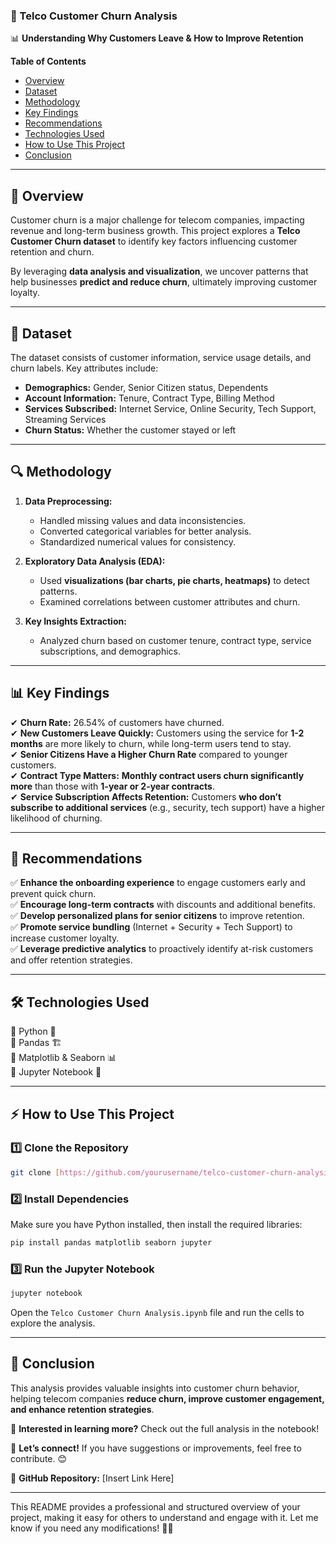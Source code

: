 ### **📌 Telco Customer Churn Analysis**  

📊 **Understanding Why Customers Leave & How to Improve Retention**  

**Table of Contents**  
- [Overview](#overview)  
- [Dataset](#dataset)  
- [Methodology](#methodology)  
- [Key Findings](#key-findings)  
- [Recommendations](#recommendations)  
- [Technologies Used](#technologies-used)  
- [How to Use This Project](#how-to-use-this-project)  
- [Conclusion](#conclusion)  

---


## **📌 Overview**  
Customer churn is a major challenge for telecom companies, impacting revenue and long-term business growth. This project explores a **Telco Customer Churn dataset** to identify key factors influencing customer retention and churn.  

By leveraging **data analysis and visualization**, we uncover patterns that help businesses **predict and reduce churn**, ultimately improving customer loyalty.  

---

## **📂 Dataset**  
The dataset consists of customer information, service usage details, and churn labels. Key attributes include:  
- **Demographics:** Gender, Senior Citizen status, Dependents  
- **Account Information:** Tenure, Contract Type, Billing Method  
- **Services Subscribed:** Internet Service, Online Security, Tech Support, Streaming Services  
- **Churn Status:** Whether the customer stayed or left  

---

## **🔍 Methodology**  
1. **Data Preprocessing:**  
   - Handled missing values and data inconsistencies.  
   - Converted categorical variables for better analysis.  
   - Standardized numerical values for consistency.  

2. **Exploratory Data Analysis (EDA):**  
   - Used **visualizations (bar charts, pie charts, heatmaps)** to detect patterns.  
   - Examined correlations between customer attributes and churn.  

3. **Key Insights Extraction:**  
   - Analyzed churn based on customer tenure, contract type, service subscriptions, and demographics.  

---

## **📊 Key Findings**  
✔ **Churn Rate:** 26.54% of customers have churned.  
✔ **New Customers Leave Quickly:** Customers using the service for **1-2 months** are more likely to churn, while long-term users tend to stay.  
✔ **Senior Citizens Have a Higher Churn Rate** compared to younger customers.  
✔ **Contract Type Matters:** **Monthly contract users churn significantly more** than those with **1-year or 2-year contracts**.  
✔ **Service Subscription Affects Retention:** Customers **who don’t subscribe to additional services** (e.g., security, tech support) have a higher likelihood of churning.  

---

## **📢 Recommendations**  
✅ **Enhance the onboarding experience** to engage customers early and prevent quick churn.  
✅ **Encourage long-term contracts** with discounts and additional benefits.  
✅ **Develop personalized plans for senior citizens** to improve retention.  
✅ **Promote service bundling** (Internet + Security + Tech Support) to increase customer loyalty.  
✅ **Leverage predictive analytics** to proactively identify at-risk customers and offer retention strategies.  

---

## **🛠️ Technologies Used**  
🔹 Python 🐍  
🔹 Pandas 🏗️  
🔹 Matplotlib & Seaborn 📊  
🔹 Jupyter Notebook 📒  

---

## **⚡ How to Use This Project**  
### **1️⃣ Clone the Repository**  
```bash
git clone [https://github.com/yourusername/telco-customer-churn-analysis]
```

### **2️⃣ Install Dependencies**  
Make sure you have Python installed, then install the required libraries:  
```bash
pip install pandas matplotlib seaborn jupyter
```

### **3️⃣ Run the Jupyter Notebook**  
```bash
jupyter notebook
```
Open the `Telco Customer Churn Analysis.ipynb` file and run the cells to explore the analysis.  

---

## **🎯 Conclusion**  
This analysis provides valuable insights into customer churn behavior, helping telecom companies **reduce churn, improve customer engagement, and enhance retention strategies**.  

📢 **Interested in learning more?** Check out the full analysis in the notebook!  

📌 **Let’s connect!** If you have suggestions or improvements, feel free to contribute. 😊  

🔗 **GitHub Repository:** [Insert Link Here]  

---

This README provides a professional and structured overview of your project, making it easy for others to understand and engage with it. Let me know if you need any modifications! 🚀😊
